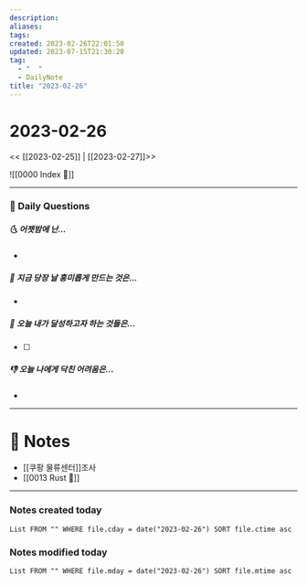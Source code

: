 ```yaml
---
description:
aliases: 
tags: 
created: 2023-02-26T22:01:50
updated: 2023-07-15T21:30:20
tag:
  - "  "
  - DailyNote
title: "2023-02-26"
---
```


# 2023-02-26

<< [[2023-02-25]] | [[2023-02-27]]>>

![[0000 Index 🔗]]

---

### 📅 Daily Questions

##### 🌜 어젯밤에 난...

- 

##### 🙌 지금 당장 날 흥미롭게 만드는 것은...

- 

##### 🚀 오늘 내가 달성하고자 하는 것들은...

- [ ] 

##### 👎 오늘 나에게 닥친 어려움은...

- 

---

# 📝 Notes

- [[쿠팡 물류센터]]조사
- [[0013 Rust 🦀]]

---

### Notes created today

```dataview
List FROM "" WHERE file.cday = date("2023-02-26") SORT file.ctime asc
```

### Notes modified today

```dataview
List FROM "" WHERE file.mday = date("2023-02-26") SORT file.mtime asc
```
